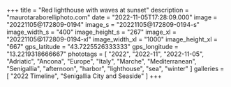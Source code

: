 +++
title = "Red lighthouse with waves at sunset"
description = "maurotaraborelliphoto.com"
date = "2022-11-05T17:28:09.000"
image = "20221105@172809-0194"
image_s = "20221105@172809-0194-s"
image_width_s = "400"
image_height_s = "267"
image_xl = "20221105@172809-0194-xl"
image_width_xl = "1000"
image_height_xl = "667"
gps_latitude = "43.7225526333333"
gps_longitude = "13.2219318666667"
phototags = [ "2022", "2022-11", "2022-11-05", "Adriatic", "Ancona", "Europe", "Italy", "Marche", "Mediterranean", "Senigallia", "afternoon", "harbor", "lighthouse", "sea", "winter" ]
galleries = [ "2022 Timeline", "Senigallia City and Seaside" ]
+++
